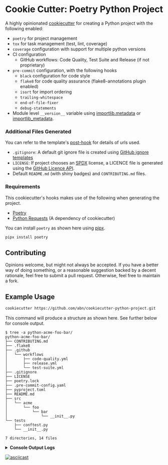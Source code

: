 # Cookie Cutter: Poetry Python Project

A highly opinionated [cookiecutter](https://github.com/cookiecutter/cookiecutter) for creating a 
Python project with the following enabled:

- `poetry` for project management
- `tox` for task management (test, lint, coverage)
- `coverage` configuration with support for multiple python versions
- CI configuration
    - GitHub workflows: Code Quality, Test Suite and Release (if not proprietary)
- `pre-commit` configuration, with the following hooks
    - `black` configuration for code style
    - `flake8` for code quality assurance (flake8-annotations plugin enabled)
    - `isort` for import ordering
    - `trailing-whitespace`
    - `end-of-file-fixer`
    - `debug-statements`
- Module level `__version__` variable using [importlib.metadata](https://docs.python.org/3/library/importlib.metadata.html) 
or [importlib_metadata](https://importlib-metadata.readthedocs.io/en/latest/).
 
### Additional Files Generated
You can refer to the template's [post-hook](hooks/post_gen_project.py) for details of urls used.

- `.gitignore`: A default git ignore file is created using [GitHub ignore templates](https://github.com/github/gitignore/)
- `LICENSE`: If project chooses an [SPDX](https://spdx.org/licenses/) license, a 
 LICENCE file is generated using the [GitHub Licence API](https://docs.github.com/en/rest/reference/licenses).
- Default `README.md` (with shiny badges) and `CONTRIBUTING.md` files.

### Requirements
This cookiecutter's hooks makes use of the following when generating the project.
- [Poetry](https://python-poetry.org/docs)
- [Python Requests](https://requests.readthedocs.io/en/master/) (A dependency of cookiecutter)

You can install `poetry` as shown here using [pipx](https://pipxproject.github.io/pipx/).
```sh
pipx install poetry
```
## Contributing
Opinions welcome, but might not always be accepted. If you have a better way of doing something, or a reasonable suggestion backed by a decent rationale, feel free to submit a pull request. Otherwise, feel free to maintain a fork.

## Example Usage
```sh
cookiecutter https://github.com/abn/cookiecutter-python-project.git
```

This command will produce a structure as shown here. See further below for console output.
```console
$ tree -a python-acme-foo-bar/
python-acme-foo-bar/
├── CONTRIBUTING.md
├── .flake8
├── .github
│   └── workflows
│       ├── code-quality.yml
│       ├── release.yml
│       └── test-suite.yml
├── .gitignore
├── LICENSE
├── poetry.lock
├── .pre-commit-config.yaml
├── pyproject.toml
├── README.md
├── src
│   └── acme
│       └── foo
│           └── bar
│               └── __init__.py
└── tests
    ├── conftest.py
    └── __init__.py

7 directories, 14 files
```

<details><summary><b>Console Output Logs</b></summary><p>

```console
project [project-name]: acme-foo-bar
directory_name [acme-foo-bar]: python-acme-foo-bar
description [My Amazing Project]: ACME's new foo, now with bar.
author_name [Turanga Leela]: 
author_email [turanga.leela@planetexpress.com]: 
namespace [acme.foo.bar]: 
Select minimum_python_version:
1 - 3.6
2 - 3.7
3 - 3.8
4 - 3.9
Choose from 1, 2, 3, 4 [1]: 2
Select license:
1 - MIT
2 - Apache-2.0
3 - AGPL-3.0
4 - MPL-2.0
5 - BSD-3-Clause
6 - GPL-3.0
7 - LGPL-3.0
8 - Proprietary
Choose from 1, 2, 3, 4, 5, 6, 7, 8 [1]: 1
Select ci:
1 - none
2 - github
Choose from 1, 2 [1]: 2
INFO: Using poetry version 1.1.0b2
INFO: Generating .gitignore
INFO: Fetching https://raw.githubusercontent.com/github/gitignore/master/Global/Diff.gitignore
INFO: Fetching https://raw.githubusercontent.com/github/gitignore/master/Global/Emacs.gitignore
INFO: Fetching https://raw.githubusercontent.com/github/gitignore/master/Global/Vim.gitignore
INFO: Fetching https://raw.githubusercontent.com/github/gitignore/master/Global/JetBrains.gitignore
INFO: Fetching https://raw.githubusercontent.com/github/gitignore/master/Global/Windows.gitignore
INFO: Fetching https://raw.githubusercontent.com/github/gitignore/master/Global/Linux.gitignore
INFO: Fetching https://raw.githubusercontent.com/github/gitignore/master/Global/macOS.gitignore
INFO: Fetching https://raw.githubusercontent.com/github/gitignore/master/Python.gitignore
INFO: Generating LICENSE file
INFO: Fetching https://api.github.com/licenses/MIT
INFO: Writing default __init__.py file
INFO: Executing command: poetry add --lock importlib-metadata --python '<3.8'
Creating virtualenv acme-foo-bar in /tmp/python-acme-foo-bar/.venv
Using version ^1.7.0 for importlib-metadata

Updating dependencies
Resolving dependencies... (0.1s)

Writing lock file
INFO: Executing command: poetry add --lock -D pre-commit
Using version ^2.7.1 for pre-commit

Updating dependencies
Resolving dependencies... (0.1s)

Writing lock file
INFO: Executing command: poetry add --lock -D tox pytest pytest-cov
Using version ^3.20.0 for tox
Using version ^6.0.1 for pytest
Using version ^2.10.1 for pytest-cov

Updating dependencies
Resolving dependencies... (0.2s)

Writing lock file
INFO: Executing command: poetry add --lock -D coverage -E toml
Using version ^5.2.1 for coverage

Updating dependencies
Resolving dependencies... (0.2s)

Writing lock file
```
</p></details>

[![asciicast](https://asciinema.org/a/k5VOz7eObZEbyI2lKNOGsvMa3.svg)](https://asciinema.org/a/k5VOz7eObZEbyI2lKNOGsvMa3?t=8&speed=3)
